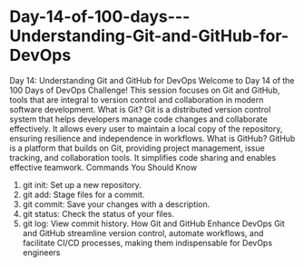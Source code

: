# Day-14-of-100-days---Understanding-Git-and-GitHub-for-DevOps


Day 14: Understanding Git and GitHub for DevOps
Welcome to Day 14 of the 100 Days of DevOps Challenge! This session focuses on Git and GitHub, tools that are integral to version control and collaboration in modern software development.
What is Git?
Git is a distributed version control system that helps developers manage code changes and collaborate effectively. It allows every user to maintain a local copy of the repository, ensuring resilience and independence in workflows.
What is GitHub?
GitHub is a platform that builds on Git, providing project management, issue tracking, and collaboration tools. It simplifies code sharing and enables effective teamwork.
Commands You Should Know
1.	git init: Set up a new repository.
2.	git add: Stage files for a commit.
3.	git commit: Save your changes with a description.
4.	git status: Check the status of your files.
5.	git log: View commit history.
How Git and GitHub Enhance DevOps
Git and GitHub streamline version control, automate workflows, and facilitate CI/CD processes, making them indispensable for DevOps engineers
